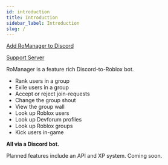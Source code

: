 ```yaml
---
id: introduction
title: Introduction
sidebar_label: Introduction
slug: /
---
```


[Add RoManager to Discord](https://discord.com/oauth2/authorize?client_id=738035113815834746&permissions=540142656&scope=bot%20applications.commands)

[Support Server](https://discord.gg/DBNtntcBCh)

RoManager is a feature rich Discord-to-Roblox bot.
* Rank users in a group
* Exile users in a group
* Accept or reject join-requests
* Change the group shout
* View the group wall
* Look up Roblox users
* Look up Devforum profiles
* Look up Roblox groups
* Kick users in-game

**All via a Discord bot.**

Planned features include an API and XP system. Coming soon.